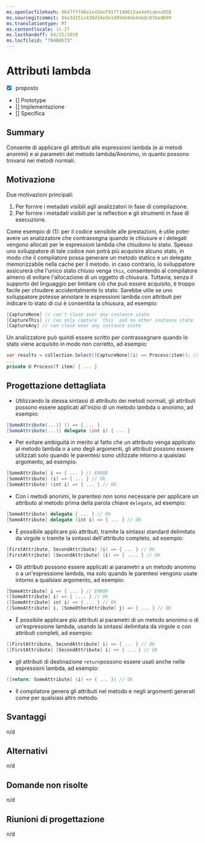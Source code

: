 ```yaml
---
ms.openlocfilehash: 9647fff40a1e45bef917f140612ae4e91abea958
ms.sourcegitcommit: 94a3d151c438d34ede1d99de9eb4ebdc07ba4699
ms.translationtype: MT
ms.contentlocale: it-IT
ms.lasthandoff: 04/25/2019
ms.locfileid: "79484573"
---
```

# <a name="lambda-attributes"></a>Attributi lambda

* [x] proposto
* [] Prototype
* [] Implementazione
* [] Specifica

## <a name="summary"></a>Summary
[summary]: #summary

Consente di applicare gli attributi alle espressioni lambda (e ai metodi anonimi) e ai parametri del metodo lambda/Anonimo, in quanto possono trovarsi nei metodi normali.

## <a name="motivation"></a>Motivazione
[motivation]: #motivation

Due motivazioni principali:

1. Per fornire i metadati visibili agli analizzatori in fase di compilazione.
2. Per fornire i metadati visibili per la reflection e gli strumenti in fase di esecuzione.

Come esempio di (1): per il codice sensibile alle prestazioni, è utile poter avere un analizzatore che contrassegna quando le chiusure e i delegati vengono allocati per le espressioni lambda che chiudono lo stato.  Spesso uno sviluppatore di tale codice non potrà più acquisire alcuno stato, in modo che il compilatore possa generare un metodo statico e un delegato memorizzabile nella cache per il metodo. in caso contrario, lo sviluppatore assicurerà che l'unico stato chiuso venga `this`, consentendo al compilatore almeno di evitare l'allocazione di un oggetto di chiusura.  Tuttavia, senza il supporto del linguaggio per limitare ciò che può essere acquisito, è troppo facile per chiudere accidentalmente lo stato.  Sarebbe utile se uno sviluppatore potesse annotare le espressioni lambda con attributi per indicare lo stato di cui è consentita la chiusura, ad esempio:

```csharp
[CaptureNone] // can't close over any instance state
[CaptureThis] // can only capture `this` and no other instance state
[CaptureAny] // can close over any instance state
```

Un analizzatore può quindi essere scritto per contrassegnare quando lo stato viene acquisito in modo non corretto, ad esempio:

```csharp
var results = collection.Select([CaptureNone](i) => Process(item)); // Analyzer error: [CaptureNone] lambdas captures `this`
...
private U Process(T item) { ... }
```

## <a name="detailed-design"></a>Progettazione dettagliata
[design]: #detailed-design

- Utilizzando la stessa sintassi di attributo dei metodi normali, gli attributi possono essere applicati all'inizio di un metodo lambda o anonimo, ad esempio:

```csharp
[SomeAttribute(...)] () => { ... }
[SomeAttribute(...)] delegate (int i) { ... }
```

- Per evitare ambiguità in merito al fatto che un attributo venga applicato al metodo lambda o a uno degli argomenti, gli attributi possono essere utilizzati solo quando le parentesi sono utilizzate intorno a qualsiasi argomento, ad esempio:

```csharp
[SomeAttribute] i => { ... } // ERROR
[SomeAttribute] (i) => { ... } // Ok
[SomeAttribute] (int i) => { ... } // Ok
```

- Con i metodi anonimi, le parentesi non sono necessarie per applicare un attributo al metodo prima della parola chiave `delegate`, ad esempio:

```csharp
[SomeAttribute] delegate { ... } // Ok
[SomeAttribute] delegate (int i) => { ... } // Ok
```

- È possibile applicare più attributi, tramite la sintassi standard delimitato da virgole o tramite la sintassi dell'attributo completo, ad esempio:

```csharp
[FirstAttribute, SecondAttribute] (i) => { ... } // Ok
[FirstAttribute] [SecondAttribute] (i) => { .... } // Ok
```

- Gli attributi possono essere applicati ai parametri a un metodo anonimo o a un'espressione lambda, ma solo quando le parentesi vengono usate intorno a qualsiasi argomento, ad esempio:

```csharp
[SomeAttribute] i => { ... } // ERROR
([SomeAttribute] i) => { .... } // Ok
([SomeAttribute] int i) => { ... } // Ok
([SomeAttribute] i, [SomeOtherAttribute] j) => { ... } // Ok
```

- È possibile applicare più attributi ai parametri di un metodo anonimo o di un'espressione lambda, usando la sintassi delimitata da virgole o con attributi completi, ad esempio:

```csharp
([FirstAttribute, SecondAttribute] i) => { ... } // Ok
([FirstAttribute] [SecondAttribute] i) => { ... } // Ok
```

- gli attributi di destinazione `return`possono essere usati anche nelle espressioni lambda, ad esempio:

```csharp
([return: SomeAttribute] (i) => { ... }) // Ok
```

- Il compilatore genera gli attributi nel metodo e negli argomenti generati come per qualsiasi altro metodo.

## <a name="drawbacks"></a>Svantaggi
[drawbacks]: #drawbacks

n/d

## <a name="alternatives"></a>Alternativi
[alternatives]: #alternatives

n/d

## <a name="unresolved-questions"></a>Domande non risolte
[unresolved]: #unresolved-questions

n/d

## <a name="design-meetings"></a>Riunioni di progettazione

n/d